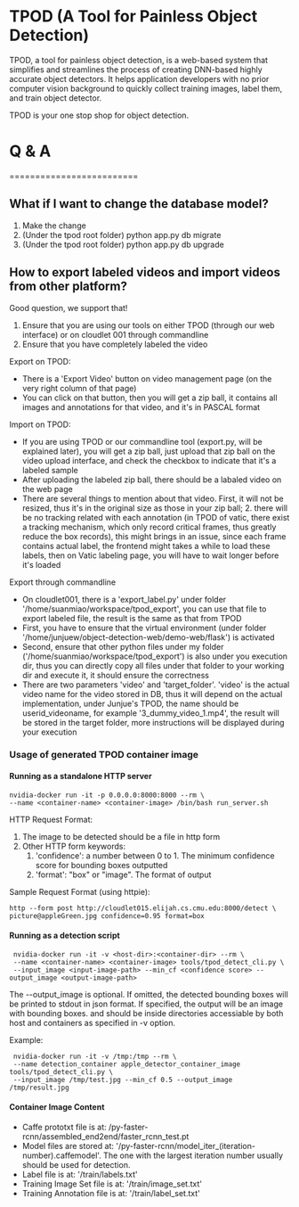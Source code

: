 # TPOD (A Tool for Painless Object Detection)

TPOD, a tool for painless object detection, is a web-based system that simplifies and streamlines the process of creating DNN-based highly accurate object detectors. It helps application developers with no prior computer vision background to quickly collect training images, label them, and train object detector. 

TPOD is your one stop shop for object detection. 



# Q & A
=========================



## What if I want to change the database model? 
1. Make the change
2. (Under the tpod root folder) python app.py db migrate 
3. (Under the tpod root folder) python app.py db upgrade


## How to export labeled videos and import videos from other platform?

Good question, we support that!

1. Ensure that you are using our tools on either TPOD (through our web interface) or on cloudlet 001 through commandline
2. Ensure that you have completely labeled the video

Export on TPOD:
* There is a 'Export Video' button on video management page (on the very right column of that page)
* You can click on that button, then you will get a zip ball, it contains all images and annotations for that video, and it's in PASCAL format

Import on TPOD:
* If you are using TPOD or our commandline tool (export.py, will be explained later), you will get a zip ball, just upload that zip ball on the video upload interface, and check the checkbox to indicate that it's a labeled sample 
* After uploading the labeled zip ball, there should be a labaled video on the web page
* There are several things to mention about that video. First, it will not be resized, thus it's in the original size as those in your zip ball; 2. there will be no tracking related with each annotation (in TPOD of vatic, there exist a tracking mechanism, which only record critical frames, thus greatly reduce the box records), this might brings in an issue, since each frame contains actual label, the frontend might takes a while to load these labels, then on Vatic labeling page, you will have to wait longer before it's loaded 

Export through commandline
* On cloudlet001, there is a 'export_label.py' under folder '/home/suanmiao/workspace/tpod_export', you can use that file to export labeled file, the result is the same as that from TPOD
* First, you have to ensure that the virtual environment (under folder '/home/junjuew/object-detection-web/demo-web/flask') is activated
* Second, ensure that other python files under my folder ('/home/suanmiao/workspace/tpod_export') is also under you execution dir, thus you can directly copy all files under that folder to your working dir and execute it, it should ensure the correctness
* There are two parameters 'video' and 'target_folder'. 'video' is the actual video name for the video stored in DB, thus it will depend on the actual implementation, under Junjue's TPOD, the name should be userid_videoname, for example '3_dummy_video_1.mp4', the result will be stored in the target folder, more instructions will be displayed during your execution


### Usage of generated TPOD container image

#### Running as a standalone HTTP server

    nvidia-docker run -it -p 0.0.0.0:8000:8000 --rm \
    --name <container-name> <container-image> /bin/bash run_server.sh

HTTP Request Format: 
1. The image to be detected should be a file in http form
2. Other HTTP form keywords:
   1. 'confidence': a number between 0 to 1. The minimum confidence score for bounding boxes outputted
   2. 'format': "box" or "image". The format of output

Sample Request Format (using httpie):

    http --form post http://cloudlet015.elijah.cs.cmu.edu:8000/detect \
    picture@appleGreen.jpg confidence=0.95 format=box

#### Running as a detection script

     nvidia-docker run -it -v <host-dir>:<container-dir> --rm \
     --name <container-name> <container-image> tools/tpod_detect_cli.py \
     --input_image <input-image-path> --min_cf <confidence score> --output_image <output-image-path>

The --output_image is optional. If omitted, the detected bounding boxes will be printed to stdout in json format. If specified, the output will be an image with bounding boxes. <input-image-path> and <output-image-path> should be inside directories accessiable by both host and containers as specified in -v option. 

Example:

     nvidia-docker run -it -v /tmp:/tmp --rm \
     --name detection_container apple_detector_container_image tools/tpod_detect_cli.py \
     --input_image /tmp/test.jpg --min_cf 0.5 --output_image /tmp/result.jpg

#### Container Image Content

* Caffe prototxt file is at: /py-faster-rcnn/assembled_end2end/faster_rcnn_test.pt
* Model files are stored at: '/py-faster-rcnn/model_iter_(iteration-number).caffemodel'. The one with the largest iteration number usually should be used for detection.
* Label file is at: '/train/labels.txt'
* Training Image Set file is at: '/train/image_set.txt'
* Training Annotation file is at: '/train/label_set.txt'
